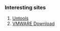 ### Interesting sites
1. [Untools](untools.co)
2. [VMWARE Download](https://softwareupdate.vmware.com/cds/vmw-desktop/player/)